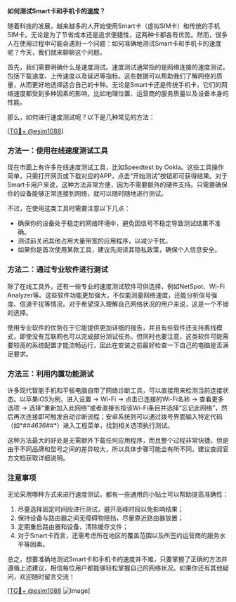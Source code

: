 **如何测试Smart卡和手机卡的速度？**

随着科技的发展，越来越多的人开始使用Smart卡（虚拟SIM卡）和传统的手机SIM卡。无论是为了节省成本还是追求便捷性，这两种卡都各有优势。然而，很多人在使用过程中可能会遇到一个问题：如何准确地测试Smart卡和手机卡的速度呢？今天，我们就来聊聊这个问题。

首先，我们需要明确什么是速度测试。速度测试通常指的是网络连接的速度测试，包括下载速度、上传速度以及延迟等指标。这些数据可以帮助我们了解网络的质量，从而更好地选择适合自己的卡种。无论是Smart卡还是传统手机卡，它们的网络速度都受到多种因素的影响，比如地理位置、运营商的服务质量以及设备本身的性能。

那么，如何进行速度测试呢？以下是几种常见的方法：

[[TG💪+ @esim1088](https://t.me/s/esim1088)]

### 方法一：使用在线速度测试工具

现在市面上有许多在线速度测试工具，比如Speedtest by Ookla。这些工具操作简单，只需打开网页或下载对应的APP，点击“开始测试”按钮即可获得结果。对于Smart卡用户来说，这种方法非常方便，因为不需要额外的硬件支持。只需要确保你的设备能够正常连接到网络，就可以随时随地进行测试。

不过，在使用这类工具时需要注意以下几点：
- 确保你的设备处于稳定的网络环境中，避免因信号不稳定导致测试结果不准确。
- 测试前关闭其他占用大量带宽的应用程序，以减少干扰。
- 如果你是首次使用某款工具，建议先阅读其隐私政策，确保个人信息安全。

### 方法二：通过专业软件进行测试

除了在线工具外，还有一些专业的速度测试软件可供选择，例如NetSpot、Wi-Fi Analyzer等。这些软件功能更加强大，不仅能测量网络速度，还能分析信号强度、信道干扰等情况。对于希望深入理解自己网络状况的用户来说，这是一个不错的选择。

使用专业软件的优势在于它能提供更加详细的报告，并且有些软件还支持离线模式，即使没有互联网也可以完成部分测试任务。但同时也要注意，这类软件可能需要较高的系统配置才能流畅运行，因此在安装之前最好检查一下自己的电脑是否满足要求。

### 方法三：利用内置功能测试

许多现代智能手机和平板电脑自带了网络诊断工具，可以直接用来检测当前连接状态。以苹果iOS为例，进入设置 -> Wi-Fi -> 点击已连接的Wi-Fi名称 -> 查看更多选项 -> 选择“重新加入此网络”或者直接长按该Wi-Fi条目并选择“忘记此网络”，然后再次连接即可触发自动诊断流程；安卓系统则可以通过拨号界面输入特定代码（如*#*#4636#*#*）进入工程菜单，找到相关选项执行测试。

这种方法最大的好处是无需额外下载任何应用程序，而且整个过程非常快捷。但是由于不同品牌和型号之间的差异较大，所以具体步骤可能会有所不同，建议查阅官方文档获取详细说明。

### 注意事项

无论采用哪种方式来进行速度测试，都有一些通用的小贴士可以帮助提高准确性：

1. 尽量选择固定时间段进行测试，避开高峰时段以免影响结果；
2. 保持设备与路由器之间无障碍物阻挡，尽量靠近路由器放置；
3. 定期重启路由器和设备，清除缓存文件；
4. 对于Smart卡而言，还需考虑所在地区的覆盖范围以及所签约运营商的服务水平等因素。

总之，想要准确地测试Smart卡和手机卡的速度并不难，只要掌握了正确的方法并遵循上述建议，相信每位用户都能够轻松掌握自己的网络状况。如果你还有其他疑问，欢迎随时留言交流！

[[TG💪+ @esim1088](https://t.me/s/esim1088) ![Image](https://i.postimg.cc/4NQfJmqS/Snipaste-2025-05-13-00-14-12.png)]